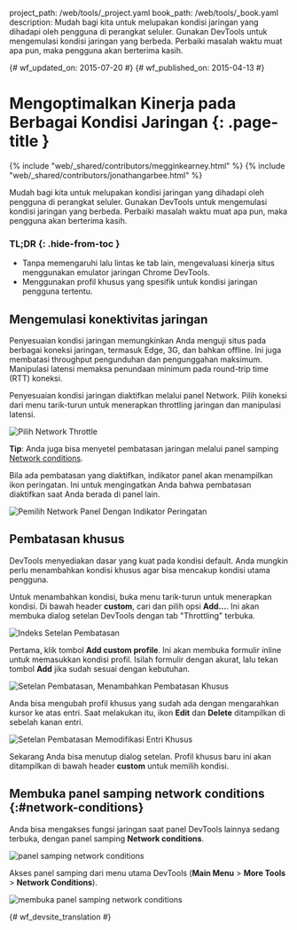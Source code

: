 project_path: /web/tools/_project.yaml
book_path: /web/tools/_book.yaml
description: Mudah bagi kita untuk melupakan kondisi jaringan yang dihadapi oleh pengguna di perangkat seluler. Gunakan DevTools untuk mengemulasi kondisi jaringan yang berbeda. Perbaiki masalah waktu muat apa pun, maka pengguna akan berterima kasih.

{# wf_updated_on: 2015-07-20 #}
{# wf_published_on: 2015-04-13 #}

# Mengoptimalkan Kinerja pada Berbagai Kondisi Jaringan {: .page-title }

{% include "web/_shared/contributors/megginkearney.html" %}
{% include "web/_shared/contributors/jonathangarbee.html" %}

Mudah bagi kita untuk melupakan kondisi jaringan yang dihadapi oleh pengguna di perangkat seluler. Gunakan DevTools untuk mengemulasi kondisi jaringan yang berbeda. Perbaiki masalah waktu muat apa pun, maka pengguna akan berterima kasih.


### TL;DR {: .hide-from-toc }
- Tanpa memengaruhi lalu lintas ke tab lain, mengevaluasi kinerja situs menggunakan emulator jaringan Chrome DevTools.
- Menggunakan profil khusus yang spesifik untuk kondisi jaringan pengguna tertentu.


## Mengemulasi konektivitas jaringan

Penyesuaian kondisi jaringan memungkinkan Anda menguji situs pada berbagai koneksi jaringan, termasuk Edge, 3G, dan bahkan offline.
Ini juga membatasi throughput pengunduhan dan pengunggahan maksimum.
Manipulasi latensi memaksa penundaan minimum pada round-trip time (RTT) koneksi.

Penyesuaian kondisi jaringan diaktifkan melalui panel Network.
Pilih koneksi dari menu tarik-turun untuk menerapkan throttling jaringan dan manipulasi latensi.

![Pilih Network Throttle](imgs/throttle-selection.png)

**Tip**: Anda juga bisa menyetel pembatasan jaringan melalui panel samping 
[Network conditions](#network-conditions).

Bila ada pembatasan yang diaktifkan, indikator panel akan menampilkan ikon peringatan.
Ini untuk mengingatkan Anda bahwa pembatasan diaktifkan saat Anda berada di panel lain.

![Pemilih Network Panel Dengan Indikator Peringatan](imgs/throttling-enabled.png)

## Pembatasan khusus

DevTools menyediakan dasar yang kuat pada kondisi default.
Anda mungkin perlu menambahkan kondisi khusus agar bisa mencakup kondisi utama pengguna.

Untuk menambahkan kondisi, buka menu tarik-turun untuk menerapkan kondisi.
Di bawah header **custom**, cari dan pilih opsi **Add...**.
Ini akan membuka dialog setelan DevTools dengan tab "Throttling" terbuka.

![Indeks Setelan Pembatasan](imgs/throttle-index.png)

Pertama, klik tombol **Add custom profile**.
Ini akan membuka formulir inline untuk memasukkan kondisi profil.
Isilah formulir dengan akurat, lalu tekan tombol **Add** jika sudah sesuai dengan kebutuhan.

![Setelan Pembatasan, Menambahkan Pembatasan Khusus](imgs/add-custom-throttle.png)

Anda bisa mengubah profil khusus yang sudah ada dengan mengarahkan kursor ke atas entri.
Saat melakukan itu, ikon **Edit** dan **Delete** ditampilkan di sebelah kanan entri.

![Setelan Pembatasan Memodifikasi Entri Khusus](imgs/hover-to-modify-custom-throttle.png)

Sekarang Anda bisa menutup dialog setelan.
Profil khusus baru ini akan ditampilkan di bawah header **custom** untuk memilih kondisi.

## Membuka panel samping network conditions {:#network-conditions}

Anda bisa mengakses fungsi jaringan saat panel DevTools lainnya sedang terbuka, dengan
panel samping **Network conditions**. 

![panel samping network conditions](imgs/network-drawer.png)

Akses panel samping dari menu utama DevTools (**Main Menu** > **More Tools** >
**Network Conditions**).

![membuka panel samping network conditions](imgs/open-network-drawer.png)


{# wf_devsite_translation #}
